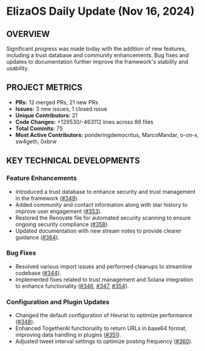 # ElizaOS Daily Update (Nov 16, 2024)

## OVERVIEW 
Significant progress was made today with the addition of new features, including a trust database and community enhancements. Bug fixes and updates to documentation further improve the framework's stability and usability.

## PROJECT METRICS
- **PRs:** 12 merged PRs, 21 new PRs
- **Issues:** 3 new issues, 1 closed issue
- **Unique Contributors:** 21
- **Code Changes:** +129530/-463112 lines across 88 files
- **Total Commits:** 75
- **Most Active Contributors:** ponderingdemocritus, MarcoMandar, o-on-x, sw4geth, 0xbrw

## KEY TECHNICAL DEVELOPMENTS

### Feature Enhancements
- Introduced a trust database to enhance security and trust management in the framework ([#349](https://github.com/elizaos/eliza/pull/349)).
- Added community and contact information along with star history to improve user engagement ([#353](https://github.com/elizaos/eliza/pull/353)).
- Restored the Renovate file for automated security scanning to ensure ongoing security compliance ([#358](https://github.com/elizaos/eliza/pull/358)).
- Updated documentation with new stream notes to provide clearer guidance ([#364](https://github.com/elizaos/eliza/pull/364)).

### Bug Fixes
- Resolved various import issues and performed cleanups to streamline codebase ([#344](https://github.com/elizaos/eliza/pull/344)).
- Implemented fixes related to trust management and Solana integration to enhance functionality ([#346](https://github.com/elizaos/eliza/pull/346), [#347](https://github.com/elizaos/eliza/pull/347), [#354](https://github.com/elizaos/eliza/pull/354)).

### Configuration and Plugin Updates
- Changed the default configuration of Heurist to optimize performance ([#348](https://github.com/elizaos/eliza/pull/348)).
- Enhanced TogetherAI functionality to return URLs in base64 format, improving data handling in plugins ([#351](https://github.com/elizaos/eliza/pull/351)).
- Adjusted tweet interval settings to optimize posting frequency ([#360](https://github.com/elizaos/eliza/pull/360)).